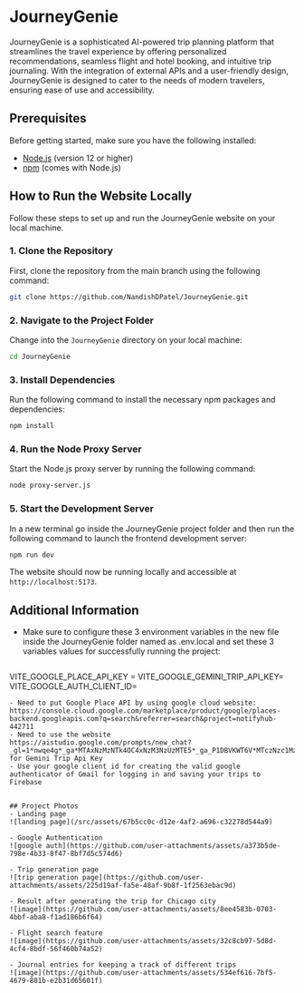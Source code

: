 # JourneyGenie

JourneyGenie is a sophisticated AI-powered trip planning platform that streamlines the travel experience by offering personalized recommendations, seamless flight and hotel booking, and intuitive trip journaling. With the integration of external APIs and a user-friendly design, JourneyGenie is designed to cater to the needs of modern travelers, ensuring ease of use and accessibility. 

## Prerequisites

Before getting started, make sure you have the following installed:

- [Node.js](https://nodejs.org/) (version 12 or higher)
- [npm](https://www.npmjs.com/) (comes with Node.js)

## How to Run the Website Locally

Follow these steps to set up and run the JourneyGenie website on your local machine.

### 1. Clone the Repository

First, clone the repository from the main branch using the following command:

```bash
git clone https://github.com/NandishDPatel/JourneyGenie.git
```


### 2. Navigate to the Project Folder

Change into the `JourneyGenie` directory on your local machine:

```bash
cd JourneyGenie
```

### 3. Install Dependencies

Run the following command to install the necessary npm packages and dependencies:

```bash
npm install
```

### 4. Run the Node Proxy Server

Start the Node.js proxy server by running the following command:

```bash
node proxy-server.js
```

### 5. Start the Development Server

In a new terminal go inside the JourneyGenie project folder and then run the following command to launch the frontend development server:

```bash
npm run dev
```

The website should now be running locally and accessible at `http://localhost:5173`.

## Additional Information

- Make sure to configure these 3 environment variables in the new file inside the JourneyGenie folder named as .env.local and set these 3 variables values for successfully running the project:
  ```bash
VITE_GOOGLE_PLACE_API_KEY = 
VITE_GOOGLE_GEMINI_TRIP_API_KEY=
VITE_GOOGLE_AUTH_CLIENT_ID=
  ```
- Need to put Google Place API by using google cloud website: https://console.cloud.google.com/marketplace/product/google/places-backend.googleapis.com?q=search&referrer=search&project=notifyhub-442711
- Need to use the website https://aistudio.google.com/prompts/new_chat?_gl=1*nwqe4g*_ga*MTAxNzMzNTk4OC4xNzM3NzUzMTE5*_ga_P1DBVKWT6V*MTczNzc1MzExOS4xLjAuMTczNzc1MzExOS42MC4wLjY0MDkyMjg3Mg.. for Gemini Trip Api Key
- Use your google client id for creating the valid google authenticator of Gmail for logging in and saving your trips to Firebase


## Project Photos
- Landing page
![landing page](/src/assets/67b5cc0c-d12e-4af2-a696-c32278d544a9)

- Google Authentication
![google auth](https://github.com/user-attachments/assets/a373b5de-798e-4b33-8f47-8bf7d5c574d6)

- Trip generation page
![trip generation page](https://github.com/user-attachments/assets/225d19af-fa5e-48af-9b8f-1f2563ebac9d)

- Result after generating the trip for Chicago city
![image](https://github.com/user-attachments/assets/8ee4583b-0703-4bbf-aba8-f1ad186b6f64)

- Flight search feature
![image](https://github.com/user-attachments/assets/32c8cb97-5d8d-4cf4-8bdf-56f460b74a52)

- Journal entries for keeping a track of different trips
![image](https://github.com/user-attachments/assets/534ef616-7bf5-4679-881b-e2b31d65601f)
